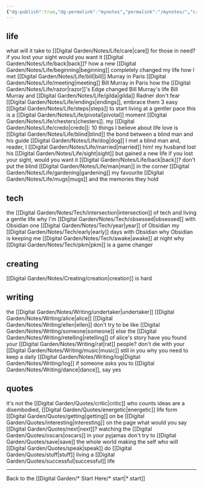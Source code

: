 ```yaml
---
{"dg-publish":true,"dg-permalink":"mynotes","permalink":"/mynotes/","created":"","updated":""}
---
```



## life

what will it take to [[Digital Garden/Notes/Life/care\|care]] for those in need?
if you lost your sight would you want it [[Digital Garden/Notes/Life/back\|back]]?
how a new [[Digital Garden/Notes/Life/beginning\|beginning]] completely changed my life
how I met [[Digital Garden/Notes/Life/bill\|bill]] Murray in Paris
[[Digital Garden/Notes/Life/meeting\|meeting]] Bill Murray in Paris
how the [[Digital Garden/Notes/Life/razor\|razor]]'s Edge changed Bill Murray's life
Bill Murray and [[Digital Garden/Notes/Life/gilda\|gilda]] Radner
don't fear [[Digital Garden/Notes/Life/endings\|endings]], embrace them
3 easy [[Digital Garden/Notes/Life/steps\|steps]] to start living at a gentler pace
this is a [[Digital Garden/Notes/Life/pivotal\|pivotal]] moment 
[[Digital Garden/Notes/Life/chesters\|chesters]].
my [[Digital Garden/Notes/Life/credo\|credo]]: 10 things I believe about life
love is [[Digital Garden/Notes/Life/blind\|blind]]
the bond between a blind man and his guide [[Digital Garden/Notes/Life/dog\|dog]]
I met a blind man and, reader, I [[Digital Garden/Notes/Life/married\|married]] him!
my husband lost his [[Digital Garden/Notes/Life/sight\|sight]] but gained a new life
if you lost your sight, would you want it [[Digital Garden/Notes/Life/back\|back]]?
don't put the blind [[Digital Garden/Notes/Life/man\|man]] in the corner
[[Digital Garden/Notes/Life/gardening\|gardening]]
my favourite [[Digital Garden/Notes/Life/mugs\|mugs]] and the memories they hold


## tech

the [[Digital Garden/Notes/Tech/intersection\|intersection]] of tech and living a gentle life
why I'm [[Digital Garden/Notes/Tech/obsessed\|obsessed]] with Obsidian 
one [[Digital Garden/Notes/Tech/year\|year]] of Obsidian
my [[Digital Garden/Notes/Tech/early\|early]] days with Obsidian 
why Obsidian is keeping me [[Digital Garden/Notes/Tech/awake\|awake]] at night
why [[Digital Garden/Notes/Tech/pkm\|pkm]] is a game changer 

## creating

[[Digital Garden/Notes/Creating/creation\|creation]] is hard

## writing

the [[Digital Garden/Notes/Writing/undertaker\|undertaker]]
[[Digital Garden/Notes/Writing/alice\|alice]]
[[Digital Garden/Notes/Writing/ellen\|ellen]]
don't try to be like [[Digital Garden/Notes/Writing/someone\|someone]] else
the [[Digital Garden/Notes/Writing/retelling\|retelling]] of alice's story
have you found your [[Digital Garden/Notes/Writing/rat\|rat]] people?
don't die with your [[Digital Garden/Notes/Writing/music\|music]] still in you
why you need to keep a daily [[Digital Garden/Notes/Writing/log\|Digital Garden/Notes/Writing/log]]
if someone asks you to [[Digital Garden/Notes/Writing/dance\|dance]], say yes

## quotes

it's not the [[Digital Garden/Quotes/critic\|critic]] who counts
ideas are a disembodied, [[Digital Garden/Quotes/energetic\|energetic]] life form
[[Digital Garden/Quotes/getting\|getting]] on
be [[Digital Garden/Quotes/interesting\|interesting]] on the page
what would you say [[Digital Garden/Quotes/next\|next]]?
watching the [[Digital Garden/Quotes/oscars\|oscars]] in your pyjamas
don't try to [[Digital Garden/Quotes/save\|save]] the whole world
making the self who will [[Digital Garden/Quotes/speak\|speak]]
do [[Digital Garden/Quotes/stuff\|stuff]]
living a [[Digital Garden/Quotes/successful\|successful]] life

---

Back to the [[Digital Garden/* Start Here/* start\|* start]]


